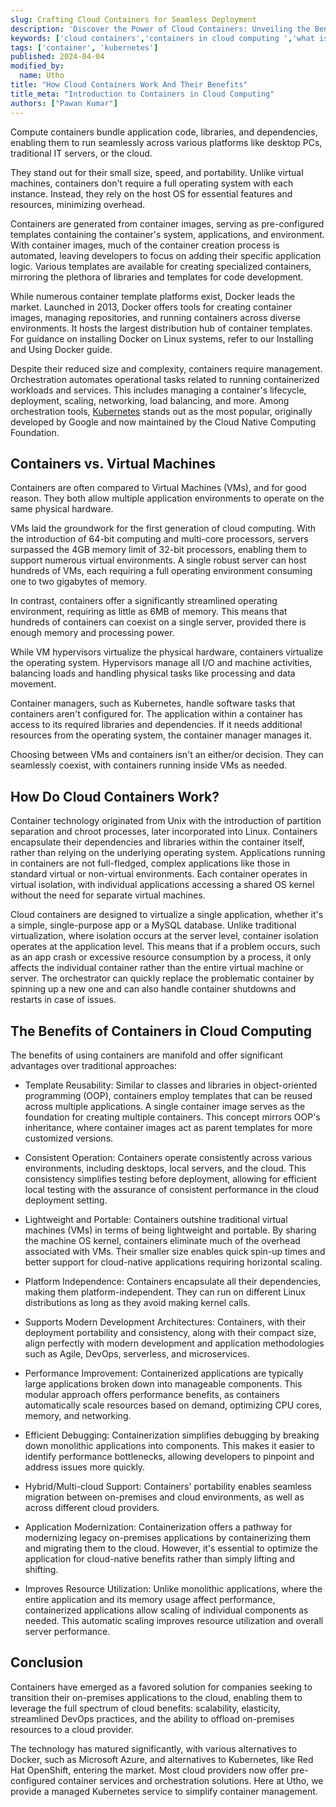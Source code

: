 ```yaml
---
slug: Crafting Cloud Containers for Seamless Deployment
description: 'Discover the Power of Cloud Containers: Unveiling the Benefits and Use Cases'
keywords: ['cloud containers','containers in cloud computing ','what is a container in cloud']
tags: ['container', 'kubernetes']
published: 2024-04-04
modified_by:
  name: Utho
title: "How Cloud Containers Work And Their Benefits"
title_meta: "Introduction to Containers in Cloud Computing"
authors: ["Pawan Kumar"]
---
```

Compute containers bundle application code, libraries, and dependencies, enabling them to run seamlessly across various platforms like desktop PCs, traditional IT servers, or the cloud.

They stand out for their small size, speed, and portability. Unlike virtual machines, containers don't require a full operating system with each instance. Instead, they rely on the host OS for essential features and resources, minimizing overhead.

Containers are generated from container images, serving as pre-configured templates containing the container's system, applications, and environment. With container images, much of the container creation process is automated, leaving developers to focus on adding their specific application logic. Various templates are available for creating specialized containers, mirroring the plethora of libraries and templates for code development.

While numerous container template platforms exist, Docker leads the market. Launched in 2013, Docker offers tools for creating container images, managing repositories, and running containers across diverse environments. It hosts the largest distribution hub of container templates. For guidance on installing Docker on Linux systems, refer to our Installing and Using Docker guide.

Despite their reduced size and complexity, containers require management. Orchestration automates operational tasks related to running containerized workloads and services. This includes managing a container's lifecycle, deployment, scaling, networking, load balancing, and more. Among orchestration tools, [Kubernetes](/docs/guides/beginners-guide-to-kubernetes/) stands out as the most popular, originally developed by Google and now maintained by the Cloud Native Computing Foundation.

## Containers vs. Virtual Machines

Containers are often compared to Virtual Machines (VMs), and for good reason. They both allow multiple application environments to operate on the same physical hardware.

VMs laid the groundwork for the first generation of cloud computing. With the introduction of 64-bit computing and multi-core processors, servers surpassed the 4GB memory limit of 32-bit processors, enabling them to support numerous virtual environments. A single robust server can host hundreds of VMs, each requiring a full operating environment consuming one to two gigabytes of memory.

In contrast, containers offer a significantly streamlined operating environment, requiring as little as 6MB of memory. This means that hundreds of containers can coexist on a single server, provided there is enough memory and processing power.

While VM hypervisors virtualize the physical hardware, containers virtualize the operating system. Hypervisors manage all I/O and machine activities, balancing loads and handling physical tasks like processing and data movement.

Container managers, such as Kubernetes, handle software tasks that containers aren't configured for. The application within a container has access to its required libraries and dependencies. If it needs additional resources from the operating system, the container manager manages it.

Choosing between VMs and containers isn't an either/or decision. They can seamlessly coexist, with containers running inside VMs as needed.

## How Do Cloud Containers Work?

Container technology originated from Unix with the introduction of partition separation and chroot processes, later incorporated into Linux. Containers encapsulate their dependencies and libraries within the container itself, rather than relying on the underlying operating system. Applications running in containers are not full-fledged, complex applications like those in standard virtual or non-virtual environments. Each container operates in virtual isolation, with individual applications accessing a shared OS kernel without the need for separate virtual machines.

Cloud containers are designed to virtualize a single application, whether it's a simple, single-purpose app or a MySQL database. Unlike traditional virtualization, where isolation occurs at the server level, container isolation operates at the application level. This means that if a problem occurs, such as an app crash or excessive resource consumption by a process, it only affects the individual container rather than the entire virtual machine or server. The orchestrator can quickly replace the problematic container by spinning up a new one and can also handle container shutdowns and restarts in case of issues.

## The Benefits of Containers in Cloud Computing

The benefits of using containers are manifold and offer significant advantages over traditional approaches:

- Template Reusability: Similar to classes and libraries in object-oriented programming (OOP), containers employ templates that can be reused across multiple applications. A single container image serves as the foundation for creating multiple containers. This concept mirrors OOP's inheritance, where container images act as parent templates for more customized versions.

- Consistent Operation: Containers operate consistently across various environments, including desktops, local servers, and the cloud. This consistency simplifies testing before deployment, allowing for efficient local testing with the assurance of consistent performance in the cloud deployment setting.

- Lightweight and Portable: Containers outshine traditional virtual machines (VMs) in terms of being lightweight and portable. By sharing the machine OS kernel, containers eliminate much of the overhead associated with VMs. Their smaller size enables quick spin-up times and better support for cloud-native applications requiring horizontal scaling.

- Platform Independence: Containers encapsulate all their dependencies, making them platform-independent. They can run on different Linux distributions as long as they avoid making kernel calls.

- Supports Modern Development Architectures: Containers, with their deployment portability and consistency, along with their compact size, align perfectly with modern development and application methodologies such as Agile, DevOps, serverless, and microservices.

- Performance Improvement: Containerized applications are typically large applications broken down into manageable components. This modular approach offers performance benefits, as containers automatically scale resources based on demand, optimizing CPU cores, memory, and networking.

- Efficient Debugging: Containerization simplifies debugging by breaking down monolithic applications into components. This makes it easier to identify performance bottlenecks, allowing developers to pinpoint and address issues more quickly.

- Hybrid/Multi-cloud Support: Containers' portability enables seamless migration between on-premises and cloud environments, as well as across different cloud providers.

- Application Modernization: Containerization offers a pathway for modernizing legacy on-premises applications by containerizing them and migrating them to the cloud. However, it's essential to optimize the application for cloud-native benefits rather than simply lifting and shifting.

- Improves Resource Utilization: Unlike monolithic applications, where the entire application and its memory usage affect performance, containerized applications allow scaling of individual components as needed. This automatic scaling improves resource utilization and overall server performance.

## Conclusion

Containers have emerged as a favored solution for companies seeking to transition their on-premises applications to the cloud, enabling them to leverage the full spectrum of cloud benefits: scalability, elasticity, streamlined DevOps practices, and the ability to offload on-premises resources to a cloud provider.

The technology has matured significantly, with various alternatives to Docker, such as Microsoft Azure, and alternatives to Kubernetes, like Red Hat OpenShift, entering the market. Most cloud providers now offer pre-configured container services and orchestration solutions. Here at Utho, we provide a managed Kubernetes service to simplify container management.
